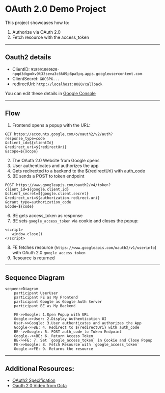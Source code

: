 # OAuth 2.0 Demo Project

This project showcases how to:
1. Authorize via OAuth 2.0
2. Fetch resource with the access_token

---

## Oauth2 details
- ClientID: `918991060620-npqd3dqpokv9t33seva3c6k09p6pa5pq.apps.googleusercontent.com`
- ClientSecret: `GOCSPX...`
- redirectUri: `http://localhost:8080/callback`

You can edit these details in [Google Console](https://console.cloud.google.com/apis/credentials?invt=Abt9Mw&project=oauth2-demo-455916)

---

## Flow 
1. Frontend opens a popup with the URL:
```
GET https://accounts.google.com/o/oauth2/v2/auth?
response_type=code
&client_id=${clientId}
&redirect_uri=${redirectUri}
&scope=${scope}
```
2. The OAuth 2.0 Website from Google opens
3. User authenticates and authorizes the app
4. Gets redirected to a backend to the ${redirectUri} with auth_code
5. BE sends a POST to token endpoint
```
POST https://www.googleapis.com/oauth2/v4/token?
client_id=${google.client.id}
&client_secret=${google.client.secret}
&redirect_uri=${authorization.redirect.uri}
&grant_type=authorization_code
&code=${code}
```
6. BE gets access_token as response
7. BE sets `google_access_token` via cookie and closes the popup:
```
<script>
   window.close()
</script>
```
8. FE fetches resource (`https://www.googleapis.com/oauth2/v1/userinfo`) with OAuth 2.0 `google_access_token`
9. Resource is returned

---

## Sequence Diagram

```mermaid
sequenceDiagram
    participant UserUser
    participant FE as My Frontend
    participant Google as Google Auth Server
    participant BE as My Backend

    FE->>Google: 1.Open Popup with URL
    Google->>User: 2.Display Authentication UI
    User->>Google: 3.User authenticates and authorizes the App
    Google->>BE: 4. Redirect to ${redirectUri} with auth_code
    BE-->>Google: 5. POST auth_code to Token Endpoint
    Google-->>BE: 6. Return Access Token
    BE->>FE: 7. Set `google_access_token` in Cookie and Close Popup
    FE->>Google: 8. Fetch Resource with `google_access_token`
    Google->>FE: 9. Returns the resource
```

---

## Additional Resources:
- [OAuth2 Specification](https://datatracker.ietf.org/doc/html/rfc6749)
- [Oauth 2.0 Video from Octa](https://www.youtube.com/watch?v=996OiexHze0)